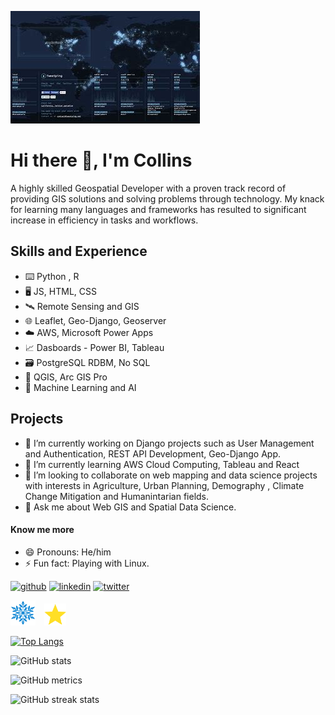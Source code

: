 ![Spatial Data Science](https://github.com/kechcole/kechcole/blob/main/github-pic.jpeg)

# Hi there 👋, I'm Collins
A highly skilled Geospatial Developer with a proven track record of providing GIS solutions and solving problems through technology. My knack for learning many languages and frameworks has resulted to significant increase in efficiency in tasks and workflows.

## Skills and Experience
- ⌨️ Python , R 
- 🖥️ JS, HTML, CSS
- 🛰️ Remote Sensing and GIS
- 🌐 Leaflet, Geo-Django, Geoserver
- ☁️ AWS, Microsoft Power Apps
- 📈 Dasboards - Power BI, Tableau
- 🗃️ PostgreSQL RDBM, No SQL
- 📱 QGIS, Arc GIS Pro
- 🤖 Machine Learning and AI

## Projects
- 🔭 I’m currently working on Django projects such as User Management and Authentication, REST API Development, Geo-Django App. 
- 🌱 I’m currently learning AWS Cloud Computing, Tableau and React 
- 👯 I’m looking to collaborate on web mapping and data science projects with interests in Agriculture, Urban Planning, Demography , Climate Change Mitigation and Humanintarian fields. 
- 💬 Ask me about Web GIS and Spatial Data Science.

#### Know me more 
- 😄 Pronouns: He/him 
- ⚡ Fun fact: Playing with Linux. 


[<img src='https://cdn.jsdelivr.net/npm/simple-icons@3.0.1/icons/github.svg' alt='github' height='40'>](https://github.com/kechcole)  [<img src='https://cdn.jsdelivr.net/npm/simple-icons@3.0.1/icons/linkedin.svg' alt='linkedin' height='40'>](https://www.linkedin.com/in/collins-kechir-068289189/)  [<img src='https://cdn.jsdelivr.net/npm/simple-icons@3.0.1/icons/twitter.svg' alt='twitter' height='40'>](https://twitter.com/@kechircollins)  

<a href='https://archiveprogram.github.com/'><img src='https://raw.githubusercontent.com/acervenky/animated-github-badges/master/assets/acbadge.gif' width='40' height='40'></a> <a href='https://stars.github.com/'><img src='https://raw.githubusercontent.com/acervenky/animated-github-badges/master/assets/starbadge.gif' width='35' height='35'></a> 

[![Top Langs](https://github-readme-stats.vercel.app/api/top-langs/?username=kechcole)](https://github.com/anuraghazra/github-readme-stats)

![GitHub stats](https://github-readme-stats.vercel.app/api?username=kechcole&show_icons=true)  

![GitHub metrics](https://metrics.lecoq.io/kechcole)  

![GitHub streak stats](https://streak-stats.demolab.com/?user=kechcole)  


<!--
**kechcole/kechcole** is a ✨ _special_ ✨ repository because its `README.md` (this file) appears on your GitHub profile.

Here are some ideas to get you started:

- 🔭 I’m currently working on ...
- 🌱 I’m currently learning ...
- 👯 I’m looking to collaborate on ...
- 🤔 I’m looking for help with ...
- 💬 Ask me about ...
- 📫 How to reach me: ...
- 😄 Pronouns: ...
- ⚡ Fun fact: ...

✅
✔️


EMOJI LINK - https://emojipedia.org/

-->
